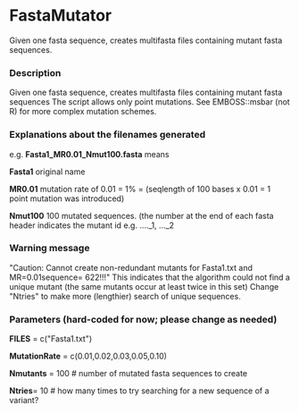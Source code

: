 # FastaMutator
Given one fasta sequence, creates multifasta files containing mutant fasta sequences.

### Description 
Given one fasta sequence, creates multifasta files containing mutant fasta sequences
The script allows only point mutations. See EMBOSS::msbar (not R) for more complex mutation schemes.

### Explanations about the filenames generated
   e.g. __Fasta1_MR0.01_Nmut100.fasta__ means
   
   __Fasta1__ original name 

   __MR0.01__ mutation rate of 0.01 = 1% = (seqlength of 100 bases x 0.01 = 1 point mutation was introduced)

   __Nmut100__ 100 mutated sequences. (the number at the end of each fasta header indicates the mutant id e.g. …._1, …_2


### Warning message 
"Caution: Cannot create non-redundant mutants for Fasta1.txt and MR=0.01sequence= 622!!!"
This indicates that the algorithm could not find a unique mutant (the same mutants occur at least twice in this set)
Change "Ntries" to make more (lengthier) search of unique sequences.

### Parameters (hard-coded for now; please change as needed)

__FILES__ = c("Fasta1.txt")

__MutationRate__ = c(0.01,0.02,0.03,0.05,0.10)

__Nmutants__ = 100 # number of mutated fasta sequences to create

__Ntries__= 10 # how many times to try searching for a new sequence of a variant?

